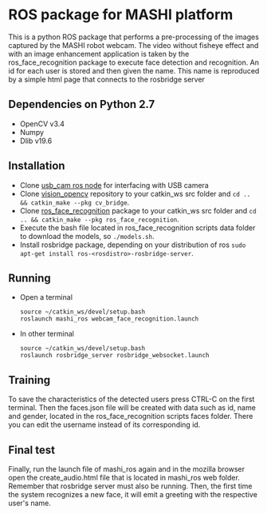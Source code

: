 ROS package for MASHI platform
================================
This is a python ROS package that performs a pre-processing of the images captured by the MASHI robot webcam. The video without fisheye effect and with an image enhancement application is taken by the ros_face_recognition package to execute face detection and recognition. An id for each user is stored and then given the name. This name is reproduced by a simple html page that connects to the rosbridge server

Dependencies on Python 2.7
-----------------------------
- OpenCV v3.4
- Numpy
- Dlib v19.6

Installation
---------------
- Clone [usb_cam ros node](http://wiki.ros.org/usb_cam) for interfacing with USB camera
- Clone [vision_opencv](https://github.com/ros-perception/vision_opencv) repository to your catkin_ws src folder and ```cd .. && catkin_make --pkg cv_bridge```.
- Clone [ros_face_recognition](https://github.com/bryandario8/ros_face_recognition) package to your catkin_ws src folder and ```cd .. && catkin_make --pkg ros_face_recognition```.
- Execute the bash file located in ros_face_recognition scripts data folder to download the models, so ```./models.sh```.
- Install rosbridge package, depending on your distribution of ros ```sudo apt-get install ros-<rosdistro>-rosbridge-server```.

Running
----------

- Open a terminal
  ```
  source ~/catkin_ws/devel/setup.bash
  roslaunch mashi_ros webcam_face_recognition.launch
  ```

- In other terminal
  ``` 
  source ~/catkin_ws/devel/setup.bash
  roslaunch rosbridge_server rosbridge_websocket.launch
  ```

Training
--------
To save the characteristics of the detected users press CTRL-C on the first terminal. Then the faces.json file will be created with data such as id, name and gender, located in the ros_face_recognition scripts faces folder. There you can edit the username instead of its corresponding id.

Final test
----------
Finally, run the launch file of mashi_ros again and in the mozilla browser open the create_audio.html file that is located in mashi_ros web folder. Remember that rosbridge server must also be running. Then, the first time the system recognizes a new face, it will emit a greeting with the respective user's name.
